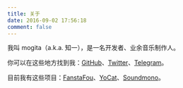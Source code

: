 ```yaml
---
title: 关于
date: 2016-09-02 17:56:18
comment: false
---
```


我叫 mogita（a.k.a. 知一），是一名开发者、业余音乐制作人。

你可以在这些地方找到我：[GitHub](https://github.com/mogita)、[Twitter](https://twitter.com/mogita)、[Telegram](https://t.me/mogita)。

目前我有这些项目：[FanstaFou](http://fanstafou.mogita.com)、[YoCat](https://fanfou.com/yocat)、[Soundmono](http://soundmono.com)。

